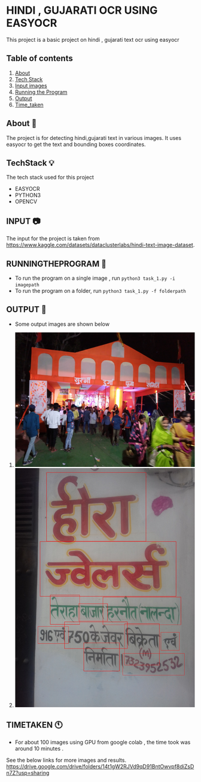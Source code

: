 #  HINDI , GUJARATI OCR USING EASYOCR 


This project is a basic project on hindi , gujarati text ocr using easyocr

## Table of contents
1. [About](#about)
2. [Tech Stack](#techstack)
3. [Input images](#input)
4. [Running the Program](#runningtheprogram)
5. [Output](#output)
6. [Time_taken](#timetaken)

## About :loudspeaker:
The project is for detecting hindi,gujarati text in various images. It uses easyocr to get the text and bounding boxes coordinates. 

## TechStack :bulb:

The tech stack used for this project
- EASYOCR
- PYTHON3
- OPENCV

## INPUT :camera:

The input for the project is taken from https://www.kaggle.com/datasets/dataclusterlabs/hindi-text-image-dataset.

## RUNNINGTHEPROGRAM :wrench:

- To run the program on a single image , run ```python3 task_1.py -i imagepath ```
- To run the program on a folder, run ```python3 task_1.py -f folderpath ```

## OUTPUT :file_folder:

- Some output images are shown below 
1. ![alt text](https://github.com/SubramanyamChalla24/task_1/blob/master/99output.jpg?raw=true)
2. ![alt text](https://github.com/SubramanyamChalla24/task_1/blob/master/91output.jpg?raw=true)

## TIMETAKEN :clock11:

- For about 100 images using GPU from google colab , the time took was around 10 minutes . 

See the below links for more images and results. 
https://drive.google.com/drive/folders/14t1gW2RJVd9qD91BntOwvpf8diZsDn7Z?usp=sharing
